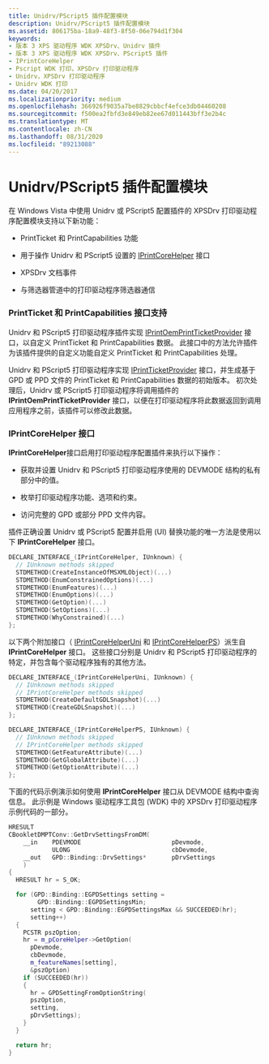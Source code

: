 ```yaml
---
title: Unidrv/PScript5 插件配置模块
description: Unidrv/PScript5 插件配置模块
ms.assetid: 806175ba-18a9-48f3-8f50-06e794d1f304
keywords:
- 版本 3 XPS 驱动程序 WDK XPSDrv、Unidrv 插件
- 版本 3 XPS 驱动程序 WDK XPSDrv、PScript5 插件
- IPrintCoreHelper
- Pscript WDK 打印，XPSDrv 打印驱动程序
- Unidrv，XPSDrv 打印驱动程序
- Unidrv WDK 打印
ms.date: 04/20/2017
ms.localizationpriority: medium
ms.openlocfilehash: 366926f9035a7be8829cbbcf4efce3db04460208
ms.sourcegitcommit: f500ea2fbfd3e849eb82ee67d011443bff3e2b4c
ms.translationtype: MT
ms.contentlocale: zh-CN
ms.lasthandoff: 08/31/2020
ms.locfileid: "89213088"
---
```

# <a name="unidrvpscript5-plug-in-configuration-modules"></a>Unidrv/PScript5 插件配置模块


在 Windows Vista 中使用 Unidrv 或 PScript5 配置插件的 XPSDrv 打印驱动程序配置模块支持以下新功能：

-   PrintTicket 和 PrintCapabilities 功能

-   用于操作 Unidrv 和 PScript5 设置的 [IPrintCoreHelper](/windows-hardware/drivers/ddi/prcomoem/nn-prcomoem-iprintcorehelper) 接口

-   XPSDrv 文档事件

-   与筛选器管道中的打印驱动程序筛选器通信

### <a name="printticket-and-printcapabilities-interface-support"></a>PrintTicket 和 PrintCapabilities 接口支持

Unidrv 和 PScript5 打印驱动程序插件实现 [IPrintOemPrintTicketProvider](/windows-hardware/drivers/ddi/prcomoem/nn-prcomoem-iprintoemprintticketprovider) 接口，以自定义 PrintTicket 和 PrintCapabilities 数据。 此接口中的方法允许插件为该插件提供的自定义功能自定义 PrintTicket 和 PrintCapabilities 处理。

Unidrv 和 PScript5 打印驱动程序实现 [IPrintTicketProvider](/previous-versions/windows/hardware/drivers/ff554375(v=vs.85)) 接口，并生成基于 GPD 或 PPD 文件的 PrintTicket 和 PrintCapabilities 数据的初始版本。 初次处理后，Unidrv 或 PScript5 打印驱动程序将调用插件的 **IPrintOemPrintTicketProvider** 接口，以便在打印驱动程序将此数据返回到调用应用程序之前，该插件可以修改此数据。

### <a name="iprintcorehelper-interface"></a>IPrintCoreHelper 接口

**IPrintCoreHelper**接口启用打印驱动程序配置插件来执行以下操作：

-   获取并设置 Unidrv 和 PScript5 打印驱动程序使用的 DEVMODE 结构的私有部分中的值。

-   枚举打印驱动程序功能、选项和约束。

-   访问完整的 GPD 或部分 PPD 文件内容。

插件正确设置 Unidrv 或 PScript5 配置并启用 (UI) 替换功能的唯一方法是使用以下 **IPrintCoreHelper** 接口。

```cpp
DECLARE_INTERFACE_(IPrintCoreHelper, IUnknown) {
  // IUnknown methods skipped
  STDMETHOD(CreateInstanceOfMSXMLObject)(...)
  STDMETHOD(EnumConstrainedOptions)(...)
  STDMETHOD(EnumFeatures)(...)
  STDMETHOD(EnumOptions)(...)
  STDMETHOD(GetOption)(...)
  STDMETHOD(SetOptions)(...)
  STDMETHOD(WhyConstrained)(...)
};
```

以下两个附加接口（ [IPrintCoreHelperUni](/windows-hardware/drivers/ddi/prcomoem/nn-prcomoem-iprintcorehelperuni) 和 [IPrintCoreHelperPS](/windows-hardware/drivers/ddi/prcomoem/nn-prcomoem-iprintcorehelperps)）派生自 **IPrintCoreHelper** 接口。 这些接口分别是 Unidrv 和 PScript5 打印驱动程序的特定，并包含每个驱动程序独有的其他方法。

```cpp
DECLARE_INTERFACE_(IPrintCoreHelperUni, IUnknown) {
  // IUnknown methods skipped
  // IPrintCoreHelper methods skipped
  STDMETHOD(CreateDefaultGDLSnapshot)(...)
  STDMETHOD(CreateGDLSnapshot)(...)
};

DECLARE_INTERFACE_(IPrintCoreHelperPS, IUnknown) {
  // IUnknown methods skipped
  // IPrintCoreHelper methods skipped
  STDMETHOD(GetFeatureAttribute)(...)
  STDMETHOD(GetGlobalAttribute)(...)
  STDMETHOD(GetOptionAttribute)(...)
};
```

下面的代码示例演示如何使用 **IPrintCoreHelper** 接口从 DEVMODE 结构中查询信息。 此示例是 Windows 驱动程序工具包 (WDK) 中的 XPSDrv 打印驱动程序示例代码的一部分。

```cpp
HRESULT
CBookletDMPTConv::GetDrvSettingsFromDM(
    __in    PDEVMODE                         pDevmode,
            ULONG                            cbDevmode,
    __out   GPD::Binding::DrvSettings*       pDrvSettings
    )
{
  HRESULT hr = S_OK;

  for (GPD::Binding::EGPDSettings setting = 
        GPD::Binding::EGPDSettingsMin;
      setting < GPD::Binding::EGPDSettingsMax && SUCCEEDED(hr);
      setting++)
  {
    PCSTR pszOption;
    hr = m_pCoreHelper->GetOption(
      pDevmode,
      cbDevmode, 
      m_featureNames[setting], 
      &pszOption)
    if (SUCCEEDED(hr))
    {
      hr = GPDSettingFromOptionString(
      pszOption, 
      setting, 
      pDrvSettings);
    }
  }

  return hr;
}
```

 

